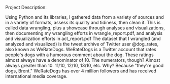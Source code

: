Project Description:

Using Python and its libraries, I gathered data from a variety of sources and in a variety of formats, assess its quality and tidiness, then clean it.
This is called data wrangling, plus a showcase through analyses and visualizations, then documenting my wrangling efforts in wrangle_report.pdf, and analysis and visualization efforts in act_report.pdf
The dataset that I wrangled (and analyzed and visualized) is the tweet archive of Twitter user @dog_rates, also known as WeRateDogs. WeRateDogs is a Twitter account that rates people's dogs with a humorous comment about the dog. These ratings almost always have a denominator of 10. The numerators, though? Almost always greater than 10. 11/10, 12/10, 13/10, etc. Why? Because "they're good dogs, Brent." WeRateDogs has over 4 million followers and has received international media coverage.
